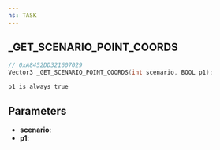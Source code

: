 ```yaml
---
ns: TASK
---
```

## _GET_SCENARIO_POINT_COORDS

```c
// 0xA8452DD321607029
Vector3 _GET_SCENARIO_POINT_COORDS(int scenario, BOOL p1);
```

```
p1 is always true
```

## Parameters
* **scenario**:
* **p1**:
